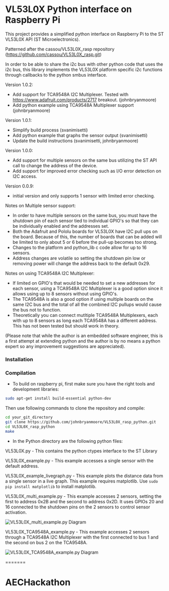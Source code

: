 
# VL53L0X Python interface on Raspberry Pi

This project provides a simplified python interface on Raspberry Pi to the ST VL53L0X API (ST Microelectronics).

Patterned after the cassou/VL53L0X_rasp repository (https://github.com/cassou/VL53L0X_rasp.git)

In order to be able to share the i2c bus with other python code that uses the i2c bus, this library implements the VL53L0X platform specific i2c functions through callbacks to the python smbus interface. 

Version 1.0.2:
- Add support for TCA9548A I2C Multiplexer. Tested with https://www.adafruit.com/products/2717 breakout. (johnbryanmoore)
- Add python example using TCA9548A Multiplexer support (johnbryanmoore)

Version 1.0.1:
- Simplify build process (svanimisetti)
- Add python example that graphs the sensor output (svanimisetti)
- Update the build instructions (svanimisetti, johnbryanmoore)

Version 1.0.0:
- Add support for multiple sensors on the same bus utilizing the ST API call to change the address of the device.
- Add support for improved error checking such as I/O error detection on I2C access.

Version 0.0.9:
- initial version and only supports 1 sensor with limited error checking.

Notes on Multiple sensor support:
- In order to have multiple sensors on the same bus, you must have the shutdown pin of each sensor tied to individual GPIO's so that they can be individually enabled and the addresses set.
- Both the Adafruit and Pololu boards for VL53L0X have I2C pull ups on the board. Because of this, the number of boards that can be added will be limited to only about 5 or 6 before the pull-up becomes too strong.
- Changes to the platform and python_lib c code allow for up to 16 sensors.
- Address changes are volatile so setting the shutdown pin low or removing power will change the address back to the default 0x29.

Notes on using TCA9548A I2C Multiplexer:
- If limited on GPIO's that would be needed to set a new addresses for each sensor, using a TCA9548A I2C Multiplexer is a good option since it allows using up to 8 sensors without using GPIO's.
- The TCA9548A is also a good option if using multiple boards on the same I2C bus and the total of all the combined I2C pullups would cause the bus not to function. 
- Theoretically you can connect mutltiple TCA9548A Multiplexers, each with up to 8 sensors as long each TCA9548A has a different address. This has not been tested but should work in theory.

(Please note that while the author is an embedded software engineer, this is a first attempt at extending python and the author is by no means a python expert so any improvement suggestions are appreciated).


### Installation


### Compilation

* To build on raspberry pi, first make sure you have the right tools and development libraries:
```bash
sudo apt-get install build-essential python-dev
```

Then use following commands to clone the repository and compile:
```bash
cd your_git_directory
git clone https://github.com/johnbryanmoore/VL53L0X_rasp_python.git
cd VL53L0X_rasp_python
make
```

* In the Python directory are the following python files:

VL53L0X.py - This contains the python ctypes interface to the ST Library

VL53L0X_example.py - This example accesses a single sensor with the default address.

VL53L0X_example_livegraph.py - This example plots the distance data from a single sensor in a live graph. This example requires matplotlib. Use `sudo pip install matplotlib` to install matplotlib.

VL53L0X_multi_example.py - This example accesses 2 sensors, setting the first to address 0x2B and the second to address 0x2D. It uses GPIOs 20 and 16 connected to the shutdown pins on the 2 sensors to control sensor activation.

![VL53L0X_multi_example.py Diagram](https://raw.githubusercontent.com/johnbryanmoore/VL53L0X_rasp_python/master/VL53L0X_Mutli_Rpi3_bb.jpg "Fritzing Diagram for VL53L0X_multi_example.py")

VL53L0X_TCA9548A_example.py - This example accesses 2 sensors through a TCA9548A I2C Multiplexer with the first connected to bus 1 and the second on bus 2 on the TCA9548A.

![VL53L0X_TCA9548A_example.py Diagram](https://raw.githubusercontent.com/johnbryanmoore/VL53L0X_rasp_python/master/VL53L0X_TCA9548A_Rpi3_bb.jpg "Fritzing Diagram for VL53L0X_TCA9548A_example.py")

=======
# AECHackathon

